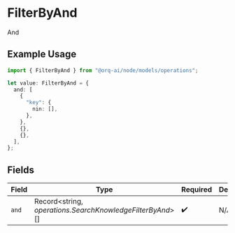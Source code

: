 # FilterByAnd

And

## Example Usage

```typescript
import { FilterByAnd } from "@orq-ai/node/models/operations";

let value: FilterByAnd = {
  and: [
    {
      "key": {
        nin: [],
      },
    },
    {},
    {},
  ],
};
```

## Fields

| Field                                                     | Type                                                      | Required                                                  | Description                                               |
| --------------------------------------------------------- | --------------------------------------------------------- | --------------------------------------------------------- | --------------------------------------------------------- |
| `and`                                                     | Record<string, *operations.SearchKnowledgeFilterByAnd*>[] | :heavy_check_mark:                                        | N/A                                                       |